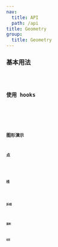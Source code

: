 ```yaml
---
nav:
  title: API
  path: /api
title: Geometry
group:
  title: Geometry
---
```


### 基本用法

<code src="./demo/index.tsx" />

### 使用 hooks

<code src="./demo/useGeometry.tsx" />

<API/>

### 图形演示

#### 点

<code src="./demo/point.tsx" />

#### 线

<code src="./demo/path.tsx" />

#### 折线

<code src="./demo/line.tsx" />

#### 面积

<code src="./demo/area.tsx" />

#### 柱形

<code src="./demo/interval.tsx" />
